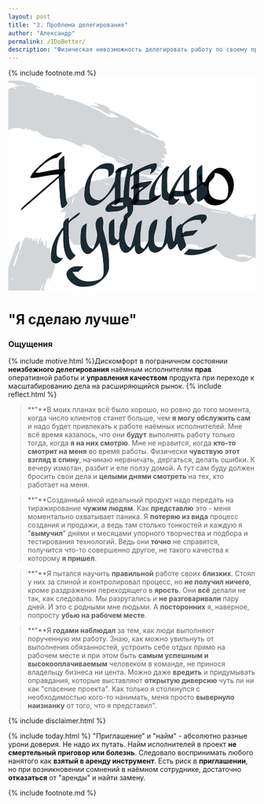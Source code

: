 ```yaml
---
layout: post
title: "3. Проблема делегирования"
author: "Александр"
permalink: /IDoBetter/
description: "Физическая невозможность делегировать работу по своему проекту наёмным работникам. Дискомфорт от предчуствия неудач, связанных с тем, что не доверяшь работающим качество своего продукта. Любой привлекаемый человек может привести к краху дела всей жизни."
---
```

{% include footnote.md %}
<a href="/_cards/">!["Я сделаю это лучше"](/_img/3.svg)</a>
# "Я сделаю лучше"

### Ощущения
{% include motive.html %}Дискомфорт в пограничном состоянии **неизбежного делегирования** наёмным исполнителям **прав** оперативной работы и **управления качеством** продукта при переходе к масштабированию дела на расширяющийся рынок.
{% include reflect.html %}
>**"**В моих планах всё было хорошо, но ровно до того момента, когда число клиентов станет больше, чем **я могу обслужить сам** и надо будет привлекать к работе наёмных исполнителей. Мне всё время казалось, что они **будут** выполнять работу только тогда, когда **я на них смотрю**. Мне не нравится, когда **кто-то смотрит на меня** во время работы. Физически **чувствую этот взгляд в спину**, начинаю нервничать, дергаться, делать ошибки. К вечеру измотан, разбит и еле ползу домой. А тут сам буду должен бросить свои дела и **целыми днями смотреть** на тех, кто работает на меня.

>**"**Созданный мной идеальный продукт надо передать на тиражирование **чужим людям**. Как **представлю** это - меня моментально охватывает паника. Я **потеряю из вида** процесс создания и продажи, а ведь там столько тонкостей и каждую я "**вымучил**" днями и месяцами упорного творчества и подбора и тестирования технологий. Ведь они **точно** не справятся, получится что-то совершенно другое, не такого качества к которому **я пришел**. 

 >**"**Я пытался научить **правильной** работе своих **близких**. Стоял у них за спиной и контролировал процесс, но **не получил ничего**, кроме раздражения переходящего в **ярость**. Они **всё** делали не так, как следовало. Мы разругались и **не разговаривали** пару дней. И это с родными мне людьми. А **посторонних** я, наверное, попросту **убью на рабочем месте**.

 >**"**Я **годами наблюдал** за тем, как люди выполняют порученную им работу. Знаю, как можно увильнуть от выполнения обязанностей, устроить себе отдых прямо на рабочем месте и при этом быть **самым успешным и высокооплачиваемым** человеком в команде, не принося владельцу бизнеса ни цента. Можно даже **вредить** и придумывать оправдания, которые выставляют **открытую диверсию** чуть ли ни как "спасение проекта". Как только я столкнулся с необходимостью кого-то нанимать, меня просто **вывернуло наизнанку** от того, что я представил".  

{% include disclaimer.html %}

{% include today.html %} "Приглашение" и "найм" - абсолютно разные урони доверия. Не надо их путать. Найм исполнителей в проект **не смертельный приговор или болезнь**. Следовало воспринимать любого нанятого как **взятый в аренду инструмент**. Есть риск  в **приглашении**, но при возникновении сомнений в наёмном сотруднике, достаточно **отказаться** от "аренды" и найти замену. 

{% include footnote.md %}
